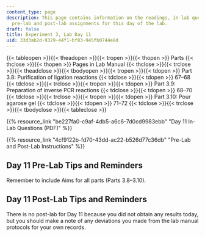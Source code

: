```yaml
---
content_type: page
description: This page contains information on the readings, in-lab questions, and
  pre-lab and post-lab assignments for this day of the lab.
draft: false
title: Experiment 3, Lab Day 11
uid: 33d3ab2d-9329-44f1-bf83-945fb0744e8d
---
```

{{< tableopen >}}{{< theadopen >}}{{< tropen >}}{{< thopen >}}
Parts
{{< thclose >}}{{< thopen >}}
Pages in Lab Manual
{{< thclose >}}{{< trclose >}}{{< theadclose >}}{{< tbodyopen >}}{{< tropen >}}{{< tdopen >}}
Part 3.8: Purification of ligation reactions
{{< tdclose >}}{{< tdopen >}}
67–68
{{< tdclose >}}{{< trclose >}}{{< tropen >}}{{< tdopen >}}
Part 3.9: Preparation of inverse PCR reactions
{{< tdclose >}}{{< tdopen >}}
68–70
{{< tdclose >}}{{< trclose >}}{{< tropen >}}{{< tdopen >}}
Part 3.10: Pour agarose gel
{{< tdclose >}}{{< tdopen >}}
71–72
{{< tdclose >}}{{< trclose >}}{{< tbodyclose >}}{{< tableclose >}}

{{% resource_link "be227fa0-c9af-4db5-a6c6-7d0cd9983ebb" "Day 11 In-Lab Questions (PDF)" %}}

{{% resource_link "4cf9122b-fd70-43dd-ac22-b526d77c36db" "Pre-Lab and Post-Lab Instructions" %}}

## Day 11 Pre-Lab Tips and Reminders

Remember to include Aims for all parts (Parts 3.8–3.10).

## Day 11 Post-Lab Tips and Reminders

There is no post-lab for Day 11 because you did not obtain any results today, but you should make a note of any deviations you made from the lab manual protocols for your own records.